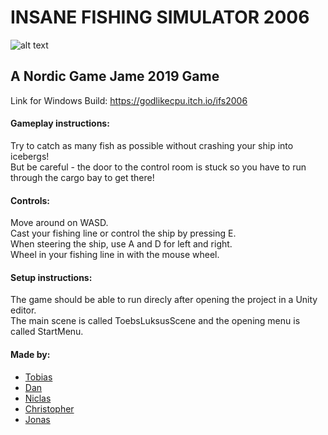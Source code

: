 
# INSANE FISHING SIMULATOR 2006
![alt text](https://github.com/axksel/A-Fishing-Game/blob/ToebsLuksusBranch/A%20Fishing%20Game/Assets/Logo_F%C3%A6rdig.png)
## A Nordic Game Jame 2019 Game

Link for Windows Build: https://godlikecpu.itch.io/ifs2006

#### Gameplay instructions:
Try to catch as many fish as possible without crashing your ship into icebergs!  
But be careful - the door to the control room is stuck so you have to run through the cargo bay to get there!

#### Controls:
Move around on WASD.  
Cast your fishing line or control the ship by pressing E.  
When steering the ship, use A and D for left and right.  
Wheel in your fishing line in with the mouse wheel.  

#### Setup instructions:
The game should be able to run direcly after opening the project in a Unity editor.  
The main scene is called ToebsLuksusScene and the opening menu is called StartMenu.

#### Made by:
- [Tobias]( https://github.com/Tobiasnm)
- [Dan]( https://github.com/godlikecpu)
- [Niclas]( https://github.com/Shuedoo)
- [Christopher]( https://instagram.com/detsodborg?igshid=1rw6ud44zil3k)
- [Jonas]( https://github.com/axksel)
